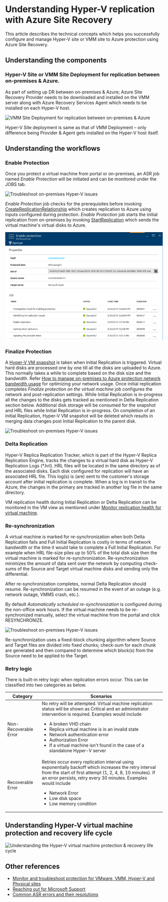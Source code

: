 <properties
	pageTitle="Understanding Hyper-V replication with Azure Site Recovery | Microsoft Azure" 
	description="Use this article to understand the technical concepts which helps you successfully install, configure, and manage Azure Site Recovery." 
	services="site-recovery" 
	documentationCenter="" 
	authors="anbacker" 
	manager="mkjain" 
	editor=""/>

<tags 
	ms.service="site-recovery" 
	ms.devlang="na"
	ms.topic="article"
	ms.tgt_pltfrm="na"
	ms.workload="storage-backup-recovery" 
	ms.date="09/12/2016" 
	ms.author="anbacker"/>  
 

# Understanding Hyper-V replication with Azure Site Recovery

This article describes the technical concepts which helps you successfully configure and manage Hyper-V site or VMM site to Azure protection using Azure Site Recovery.

## Understanding the components

### Hyper-V Site or VMM Site Deployment for replication between on-premises & Azure.
 
As part of setting up DR between on-premises & Azure; Azure Site Recovery Provider needs to be downloaded and installed on the VMM server along with Azure Recovery Services Agent which needs to be installed on each Hyper-V host.

![VMM Site Deployment for replication between on-premises & Azure](media/site-recovery-understanding-site-to-azure-protection/image00.png)

Hyper-V Site deployment is same as that of VMM Deployment – only difference being Provider & Agent gets installed on the Hyper-V host itself.

## Understanding the workflows

### Enable Protection
Once you protect a virtual machine from portal or on-premises, an ASR job named *Enable Protection* will be initiated and can be monitored under the JOBS tab. 

![Troubleshoot on-premises Hyper-V issues](media/site-recovery-understanding-site-to-azure-protection/image01.png)

*Enable Protection* job checks for the prerequisites before invoking [CreateReplicationRelationship](https://msdn.microsoft.com/library/hh850036.aspx) which creates replication to Azure using inputs configured during protection. *Enable Protection* job starts the initial replication from on-premises by invoking [StartReplication](https://msdn.microsoft.com/library/hh850303.aspx) which sends the virtual machine's virtual disks to Azure.

![Troubleshoot on-premises Hyper-V issues](media/site-recovery-understanding-site-to-azure-protection/IMAGE002.PNG)

### Finalize Protection
A [Hyper-V VM snapshot](https://technet.microsoft.com/library/dd560637.aspx) is taken when Initial Replication is triggered. Virtual hard disks are processed one by one till all the disks are uploaded to Azure. This normally takes a while to complete based on the disk size and the bandwidth. Refer [How to manage on-premises to Azure protection network bandwidth usage](https://support.microsoft.com/kb/3056159) for optimizing your network usage. Once initial replication completes *Finalize protection on the virtual machine* job configures the network and post-replication settings. While Initial Replication is in-progress all the changes to the disks gets tracked as mentioned in Delta Replication section below. Additional disk storage will be consumed for the snapshot and HRL files while Initial Replication is in-progress. On completion of an Initial Replication, Hyper-V VM snapshot will be deleted which results in merging data changes post Initial Replication to the parent disk.

![Troubleshoot on-premises Hyper-V issues](media/site-recovery-understanding-site-to-azure-protection/IMAGE03.PNG)

### Delta Replication
Hyper-V Replica Replication Tracker, which is part of the Hyper-V Replica Replication Engine, tracks the changes to a virtual hard disk as Hyper-V Replication Logs (*.hrl). HRL files will be located in the same directory as of the associated disks. Each disk configured for replication will have an associated HRL file. This log(s) is (are) sent to the customer's storage account after initial replication is complete. When a log is in transit to the Azure, the changes in the primary are tracked in another log file in the same directory.

VM replication health during Initial Replication or Delta Replication can be monitored in the VM view as mentioned under [Monitor replication health for virtual machine](./site-recovery-monitoring-and-troubleshooting.md#monitor-replication-health-for-virtual-machine).  

### Re-synchronization 
A virtual machine is marked for re-synchronization when both Delta Replication fails and Full Initial Replication is costly in terms of network bandwidth or the time it would take to complete a Full Initial Replication. For example when HRL file-size piles up to 50% of the total disk size then the virtual machine is marked for re-synchronization. Re-synchronization minimizes the amount of data sent over the network by computing check-sums of the Source and Target virtual machine disks and sending only the differential. 

After re-synchronization completes, normal Delta Replication should resume. Re-synchronization can be resumed in the event of an outage (e.g. network outage, VMMS crash, etc.). 

By default *Automatically scheduled re-synchronization* is configured during the non-office work hours. If the virtual machine needs to be re-synchronized manually, select the virtual machine from the portal and click RESYNCHRONIZE.

![Troubleshoot on-premises Hyper-V issues](media/site-recovery-understanding-site-to-azure-protection/image04.png)

Re-synchronization uses a fixed-block chunking algorithm where Source and Target files are divided into fixed chunks; check-sum for each chunk are generated and then compared to determine which block(s) from the Source need to be applied to the Target. 

### Retry logic
There is built-in retry logic when replication errors occur. This can be classified into two categories as below.

| Category              	| Scenarios                                    |
|---------------------------|----------------------------------------------|
| Non-Recoverable Error 	| No retry will be attempted. Virtual machine replication status will be shown as Critical and an administrator intervention is required. Examples would include <ul><li>A broken VHD chain</li><li>Replica virtual machine is in an invalid state</li><li>Network authentication error</li><li>Authorization Error</li><li>If a virtual machine isn't found in the case of a standalone Hyper-V server</li></ul>|
| Recoverable Error     	| Retries occur every replication interval using exponentially backoff which increases the retry interval from the start of first attempt (1, 2, 4, 8, 10 minutes). If an error persists, retry every 30 minutes. Examples would include <ul><li>Network Error</li><li>Low disk space</li><li>Low memory condition</li></ul>|

## Understanding Hyper-V virtual machine protection and recovery life cycle

![Understanding the Hyper-V virtual machine protection & recovery life cycle](media/site-recovery-understanding-site-to-azure-protection/image05.png)

## Other references

- [Monitor and troubleshoot protection for VMware, VMM, Hyper-V and Physical sites](./site-recovery-monitoring-and-troubleshooting.md)
- [Reaching out for Microsoft Support](./site-recovery-monitoring-and-troubleshooting.md#reaching-out-for-microsoft-support)
- [Common ASR errors and their resolutions](./site-recovery-monitoring-and-troubleshooting.md#common-asr-errors-and-their-resolutions)